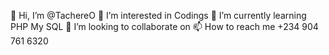  👋 Hi, I’m @TachereO 
 👀 I’m interested in Codings 
 🌱 I’m currently learning  PHP My SQL
 💞️ I’m looking to collaborate on
 📫 How to reach me +234 904 761 6320
  

<!---
TachereO/TachereO is a ✨ special ✨ repository because its `README.md` (this file) appears on your GitHub profile.
You can click the Preview link to take a look at your changes.
--->
